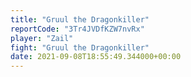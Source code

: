 ```yaml
---
title: "Gruul the Dragonkiller"
reportCode: "3Tr4JVDfKZW7nvRx"
player: "Zail"
fight: "Gruul the Dragonkiller"
date: 2021-09-08T18:55:49.344000+00:00
---
```

